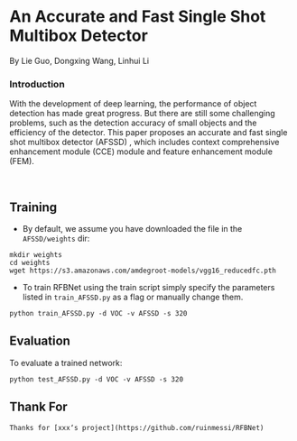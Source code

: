 # An Accurate and Fast Single Shot Multibox Detector

By Lie Guo, Dongxing Wang, Linhui Li 

### Introduction
With the development of deep learning, the performance of object detection has made great progress. But there are still some challenging problems, such as the detection accuracy of small objects and the efficiency of the detector. This paper proposes an accurate and fast single shot multibox detector (AFSSD) , which includes context comprehensive enhancement module (CCE) module and feature enhancement module (FEM). 

&nbsp;
&nbsp;

## Training

- By default, we assume you have downloaded the file in the `AFSSD/weights` dir:
```Shell
mkdir weights
cd weights
wget https://s3.amazonaws.com/amdegroot-models/vgg16_reducedfc.pth
```

- To train RFBNet using the train script simply specify the parameters listed in `train_AFSSD.py` as a flag or manually change them.
```Shell
python train_AFSSD.py -d VOC -v AFSSD -s 320 
```
## Evaluation
To evaluate a trained network:

```Shell
python test_AFSSD.py -d VOC -v AFSSD -s 320 
```

## Thank For
	Thanks for [xxx‘s project](https://github.com/ruinmessi/RFBNet) 


